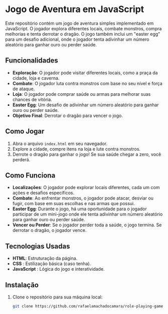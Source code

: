 # Jogo de Aventura em JavaScript

Este repositório contém um jogo de aventura simples implementado em JavaScript. O jogador explora diferentes locais, combate monstros, compra melhorias e tenta derrotar o dragão. O jogo também inclui um "easter egg" para um desafio adicional, onde o jogador tenta adivinhar um número aleatório para ganhar ouro ou perder saúde.

## Funcionalidades

- **Exploração**: O jogador pode visitar diferentes locais, como a praça da cidade, loja e caverna.
- **Combate**: O jogador luta contra monstros com base no seu nível e força de ataque.
- **Loja**: O jogador pode comprar saúde ou armas para melhorar suas chances de vitória.
- **Easter Egg**: Um desafio de adivinhar um número aleatório para ganhar ouro ou perder saúde.
- **Objetivo Final**: Derrotar o dragão para vencer o jogo.

## Como Jogar

1. Abra o arquivo `index.html` em seu navegador.
2. Explore a cidade, compre itens na loja e lute contra monstros.
3. Derrote o dragão para ganhar o jogo! Se sua saúde chegar a zero, você perderá.

## Como Funciona

- **Localizações**: O jogador pode explorar locais diferentes, cada um com ações e desafios específicos.
- **Combate**: Ao enfrentar monstros, o jogador pode atacar, desviar ou fugir, com base em suas escolhas e nas armas que possui.
- **Easter Egg**: Durante o jogo, há uma oportunidade para o jogador participar de um mini-jogo onde ele tenta adivinhar um número aleatório para ganhar ouro ou perder saúde.
- **Vencer ou Perder**: Se o jogador perder toda a saúde, o jogo termina. Se derrotar o dragão, o jogador vence.

## Tecnologias Usadas

- **HTML**: Estruturação da página.
- **CSS** : Estilização básica (caso tenha).
- **JavaScript** : Lógica do jogo e interatividade.

## Instalação

1. Clone o repositório para sua máquina local:
   ```bash
   git clone https://github.com/rafaelamachadocamara/role-playing-game

